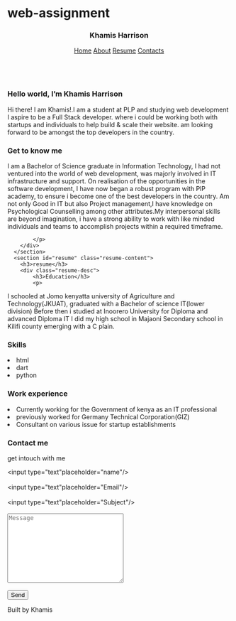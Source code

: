 # web-assignment
<!DOCTYPE html>
<html>
    <head>
        <title>Khamis Harrison-Portifolio website</title>
        <link rel="stylesheet" href="./styles.css"/>
        <link rel="stylesheet" href="https://cdnjs.cloudflare.com/ajax/libs/font-awesome/4.7.0/css/font-awesome.min.css" />
    </head>
    <body>
        <nav>
            <header>
                <h3>Khamis Harrison</h3>
                <div class="nav-links">
                    <a href="#home">Home</a>  
                    <a href="#About">About</a>
                    <a href="#Resume">Resume</a>
                    <a href="#Contacts">Contacts</a>
                </div>
            </header>
        </nav>
    </body>
    <section id="home" class="home-content">
        <img src="./harry.jpeg" alt=""/>
        <div class="home-desc">
          <h3>Hello world, I’m Khamis Harrison</h3>
          <p>
            Hi there! I am Khamis!.I am a student at PLP and studying web development
            I aspire to be a  Full Stack developer. where i could be
            working  both with startups and individuals to help build & scale
            their website. am looking forward to be amongst the top developers in the country.
          </p>
          <!--a href="#contact"><button>Contacts</button></a></-->
        </div>
      </section>
      <section id="about" class="about-content">
        <div class="about-desc">
            <h3>Get to know me</h3>
            <p>
I am a Bachelor of Science graduate in Information Technology, 
I had not ventured into the world of web development, was majorly involved in IT infrastructure and support.
On realisation of the opportunities in the software development, I have now began a robust program with PlP academy, to ensure i become one of the best developers in the country.
Am not only Good in IT but also Project management,I have knowledge on Psychological Counselling among other attributes.My interpersonal skills are beyond
imagination, i have a strong ability to work with like minded individuals and teams to accomplish projects within a required timeframe.

            </p>
        </div>
      </section>
      <section id="resume" class="resume-content">
        <h3>resume</h3>
        <div class="resume-desc">
            <h3>Education</h3>
            <p>
I schooled at Jomo kenyatta university of Agriculture and Technology(JKUAT), graduated with a Bachelor of science IT(lower division)
Before then i studied at Inoorero University for Diploma and advanced Diploma IT
I did my high school in Majaoni Secondary  school in Kilifi county emerging with a C plain.
            </p>
            <h3>Skills</h3>
            <li>html</li>
            <li>dart</li>
            <li>python</li>
            <h3>Work experience</h3>
            <li>Currently working for the Government of kenya as an IT professional</li>
            <li>previously worked for Germany Technical Corporation(GIZ)</li>
            <li>Consultant on various issue for startup establishments</li>
        </div>
      </section>
      <section id="contacts" class="contacts-content">
        <h3>Contact me</h3>
        <div class="contact-desc">
            <p>
                get intouch with me
            </p>
            <form>
                <input type="text"placeholder="name"/><br/><br/>
                <input type="text"placeholder="Email"/><br/><br/>
                <input type="text"placeholder="Subject"/><br/><br/>
                <textarea
                name=""
                id=""
                cols="30"
                rows="10"
                placeholder="Message"></textarea><br/><br/>
                <button>Send</button>
            </form>
        </div>
      </section>
      <section class="footer">
        <div class="footer content">
            <div class="Social media">
                <a href=""><i class="facebook"></i></a>
                <a href=""><i class="Instagram"></i></a>
                <a href=""><i class="Linkden"></i></a>
                </div>
                <p>Built by Khamis</p>
            </div>
      </section>
    
</html>
